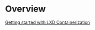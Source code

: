 # Overview

[Getting started with LXD Containerization](https://www.youtube.com/watch?v=aIwgPKkVj8s)  